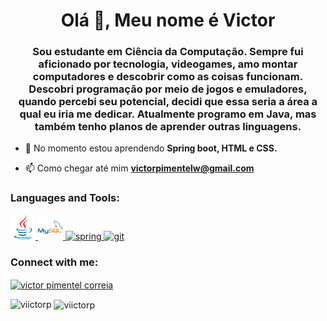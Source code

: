 <h1 align="center">Olá 👋, Meu nome é Victor</h1>
<h3 align="center">Sou estudante em Ciência da Computação. Sempre fui aficionado por tecnologia, videogames, amo montar computadores e descobrir como as coisas funcionam. Descobri programação por meio de jogos e emuladores, quando percebi seu potencial, decidi que essa seria a área a qual eu iria me dedicar. Atualmente programo em Java, mas também tenho planos de aprender outras linguagens.</h3>

- 🌱 No momento estou aprendendo **Spring boot, HTML e CSS.**

- 📫 Como chegar até mim **victorpimentelw@gmail.com**

<h3 align="left">Languages and Tools:</h3>
<p align="left"> <a href="https://www.java.com" target="_blank" rel="noreferrer"> <img src="https://raw.githubusercontent.com/devicons/devicon/master/icons/java/java-original.svg" alt="java" width="40" height="40"/> </a> <a href="https://www.mysql.com/" target="_blank" rel="noreferrer"> <img src="https://raw.githubusercontent.com/devicons/devicon/master/icons/mysql/mysql-original-wordmark.svg" alt="mysql" width="40" height="40"/> </a> <a href="https://spring.io/" target="_blank" rel="noreferrer"> <img src="https://www.vectorlogo.zone/logos/springio/springio-icon.svg" alt="spring" width="40" height="40"/> </a>  <a href="https://git-scm.com/" target="_blank" rel="noreferrer"> <img src="https://www.vectorlogo.zone/logos/git-scm/git-scm-icon.svg" alt="git" width="40" height="40"/> </a> </p>

<h3 align="left">Connect with me:</h3>
<p align="left">
<a href="https://linkedin.com/in/victor pimentel correia" target="blank"><img align="center" src="https://raw.githubusercontent.com/rahuldkjain/github-profile-readme-generator/master/src/images/icons/Social/linked-in-alt.svg" alt="victor pimentel correia" height="30" width="40" /></a>
</p>

<p><img align="left" src="https://github-readme-stats.vercel.app/api/top-langs?username=viictorp&show_icons=true&locale=en&layout=compact" alt="viictorp" /></p>

<p>&nbsp;<img align="center" src="https://github-readme-stats.vercel.app/api?username=viictorp&show_icons=true&locale=en" alt="viictorp" /></p>
